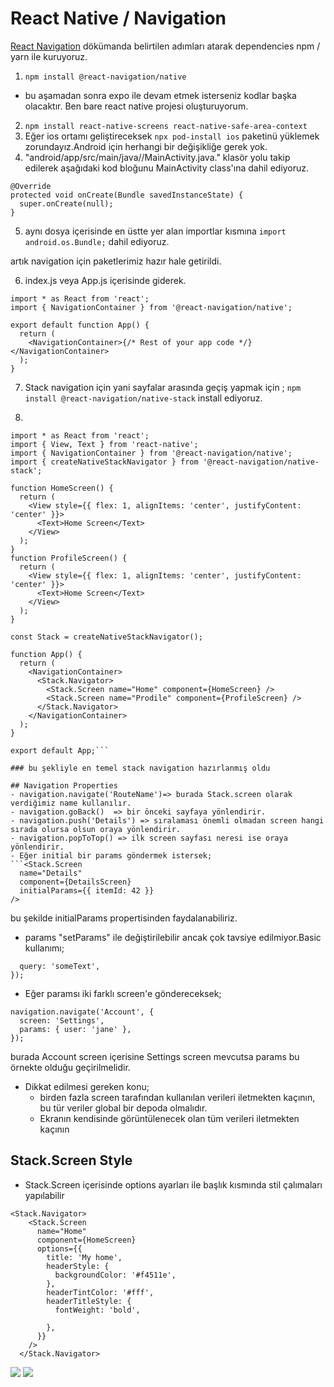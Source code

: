 # React Native / Navigation

[React Navigation](https://reactnavigation.org/docs/getting-started)
dökümanda belirtilen adımları atarak dependencies npm / yarn ile kuruyoruz.

1. ```npm install @react-navigation/native```

- bu aşamadan sonra expo ile devam etmek isterseniz kodlar başka olacaktır. Ben bare react native projesi oluşturuyorum.

2. ```npm install react-native-screens react-native-safe-area-context```
3. Eğer ios ortamı geliştireceksek ```npx pod-install ios``` paketinü yüklemek zorundayız.Android için herhangi bir değişikliğe gerek yok.
4. "android/app/src/main/java/<your package name>/MainActivity.java."
klasör yolu takip edilerek aşağıdaki kod bloğunu MainActivity class'ına dahil ediyoruz.
```
@Override
protected void onCreate(Bundle savedInstanceState) {
  super.onCreate(null);
}
```
5. aynı dosya içerisinde en üstte yer alan importlar kısmına `import android.os.Bundle;` dahil ediyoruz.

artık navigation için paketlerimiz hazır hale getirildi.

6. index.js veya App.js içerisinde giderek.
```
import * as React from 'react';
import { NavigationContainer } from '@react-navigation/native';

export default function App() {
  return (
    <NavigationContainer>{/* Rest of your app code */}</NavigationContainer>
  );
}
```
7. Stack navigation için yani sayfalar arasında geçiş yapmak için ;
`npm install @react-navigation/native-stack` install ediyoruz.

8. 
```
import * as React from 'react';
import { View, Text } from 'react-native';
import { NavigationContainer } from '@react-navigation/native';
import { createNativeStackNavigator } from '@react-navigation/native-stack';

function HomeScreen() {
  return (
    <View style={{ flex: 1, alignItems: 'center', justifyContent: 'center' }}>
      <Text>Home Screen</Text>
    </View>
  );
}
function ProfileScreen() {
  return (
    <View style={{ flex: 1, alignItems: 'center', justifyContent: 'center' }}>
      <Text>Home Screen</Text>
    </View>
  );
}

const Stack = createNativeStackNavigator();

function App() {
  return (
    <NavigationContainer>
      <Stack.Navigator>
        <Stack.Screen name="Home" component={HomeScreen} />
        <Stack.Screen name="Prodile" component={ProfileScreen} />
      </Stack.Navigator>
    </NavigationContainer>
  );
}

export default App;```

### bu şekliyle en temel stack navigation hazırlanmış oldu

## Navigation Properties
- navigation.navigate('RouteName')=> burada Stack.screen olarak verdiğimiz name kullanılır.
- navigation.goBack()  => bir önceki sayfaya yönlendirir.
- navigation.push('Details') => sıralaması önemli olmadan screen hangi sırada olursa olsun oraya yönlendirir.
- navigation.popToTop() => ilk screen sayfası neresi ise oraya yönlendirir.
- Eğer initial bir params göndermek istersek;
```<Stack.Screen
  name="Details"
  component={DetailsScreen}
  initialParams={{ itemId: 42 }}
/>
```
 bu şekilde initialParams propertisinden faydalanabiliriz.

- params "setParams" ile değiştirilebilir ancak çok tavsiye edilmiyor.Basic kullanımı;
```navigation.setParams({
  query: 'someText',
});
```
- Eğer paramsı iki farklı screen'e göndereceksek;
```
navigation.navigate('Account', {
  screen: 'Settings',
  params: { user: 'jane' },
});
```
burada Account screen içerisine Settings screen mevcutsa params bu örnekte olduğu geçirilmelidir.

- Dikkat edilmesi gereken konu;
  * birden fazla screen tarafından kullanılan verileri iletmekten kaçının, bu tür veriler global bir depoda olmalıdır.
  * Ekranın kendisinde görüntülenecek olan tüm verileri iletmekten kaçının

 ## Stack.Screen Style
 - Stack.Screen içerisinde options ayarları ile başlık kısmında stil çalımaları yapılabilir
  ```
<Stack.Navigator>
      <Stack.Screen
        name="Home"
        component={HomeScreen}
        options={{
          title: 'My home',
          headerStyle: {
            backgroundColor: '#f4511e',
          },
          headerTintColor: '#fff',
          headerTitleStyle: {
            fontWeight: 'bold',
            
          },
        }}
      />
    </Stack.Navigator>
  ```
![](./media/first_screen.png)
![](./media/second_screen.png)